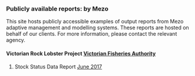 ### Publicly available reports: by Mezo

This site hosts publicly accessible examples of output reports from Mezo adaptive management and modelling systems. These reports are hosted on behalf of our clients. For more information, please contact the relevant agency.


#### Victorian Rock Lobster Project [Victorian Fisheries Authority](https://vfa.vic.gov.au/)

1. Stock Status Data Report [June 2017](http://public.mezo.com.au/vrl/201706)
